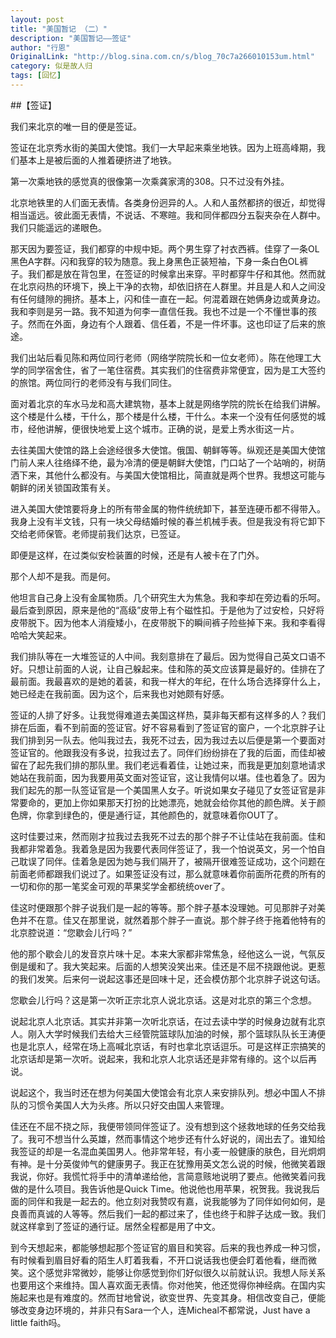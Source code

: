 ```yaml
---
layout: post
title: "美国暂记 （二）"
description: "美国暂记——签证"
author: "行恩"
OriginalLink: "http://blog.sina.com.cn/s/blog_70c7a266010153um.html"
category: 似是故人归
tags: [回忆]
---
```


##【签证】

我们来北京的唯一目的便是签证。

签证在北京秀水街的美国大使馆。我们一大早起来乘坐地铁。因为上班高峰期，我们基本上是被后面的人推着硬挤进了地铁。

第一次乘地铁的感觉真的很像第一次乘龚家湾的308。只不过没有外挂。

北京地铁里的人们面无表情。各类身份迥异的人。人和人虽然都挤的很近，却觉得相当遥远。彼此面无表情，不说话、不寒暄。我和同伴都四分五裂夹杂在人群中。我们只能遥远的递眼色。

那天因为要签证，我们都穿的中规中矩。两个男生穿了衬衣西裤。佳穿了一条OL黑色A字群。闪和我穿的较为随意。我上身黑色正装短袖，下身一条白色OL裤子。我们都是放在背包里，在签证的时候拿出来穿。平时都穿牛仔和其他。然而就在北京闷热的环境下，换上干净的衣物，却依旧挤在人群里。并且是人和人之间没有任何缝隙的拥挤。基本上，闪和佳一直在一起。何混着跟在她俩身边或黄身边。我和李则是另一路。我不知道为何李一直信任我。我也不过是一个不懂世事的孩子。然而在外面，身边有个人跟着、信任着，不是一件坏事。这也印证了后来的旅途。

我们出站后看见陈和两位同行老师（网络学院院长和一位女老师）。陈在他理工大学的同学宿舍住，省了一笔住宿费。其实我们的住宿费非常便宜，因为是工大签约的旅馆。两位同行的老师没有与我们同住。

面对着北京的车水马龙和高大建筑物，基本上就是网络学院的院长在给我们讲解。这个楼是什么楼，干什么，那个楼是什么楼，干什么。本来一个没有任何感觉的城市，经他讲解，便很快地爱上这个城市。正确的说，是爱上秀水街这一片。

去往美国大使馆的路上会途经很多大使馆。俄国、朝鲜等等。纵观还是美国大使馆门前人来人往络绎不绝，最为冷清的便是朝鲜大使馆，门口站了一个站哨的，树荫洒下来，其他什么都没有。与美国大使馆相比，简直就是两个世界。我想这可能与朝鲜的闭关锁国政策有关。

进入美国大使馆要将身上的所有带金属的物件统统卸下，甚至连硬币都不得带入。我身上没有半文钱，只有一块父母结婚时候的春兰机械手表。但是我没有将它卸下交给老师保管。老师提前我们达京，已签证。

即便是这样，在过类似安检装置的时候，还是有人被卡在了门外。

那个人却不是我。而是何。

他坦言自己身上没有金属物质。几个研究生大为焦急。我和李却在旁边看的乐呵。最后查到原因，原来是他的“高级”皮带上有个磁性扣。于是他为了过安检，只好将皮带脱下。因为他本人消瘦矮小，在皮带脱下的瞬间裤子险些掉下来。我和李看得哈哈大笑起来。

我们排队等在一大堆签证的人中间。我刻意排在了最后。因为觉得自己英文口语不好。只想让前面的人说，让自己躲起来。佳和陈的英文应该算是最好的。佳排在了最前面。我最喜欢的是她的着装，和我一样大的年纪，在什么场合选择穿什么上，她已经走在我前面。因为这个，后来我也对她颇有好感。

签证的人排了好多。让我觉得难道去美国这样热，莫非每天都有这样多的人？我们排在后面，看不到前面的签证官。好不容易看到了签证官的窗户，一个北京胖子让我们排到另一队去。他叫我过去，我死不过去，因为我过去以后便是第一个要面对签证官的。他跟我没有多说，拉我过去了。同伴们纷纷排在了我的后面，而佳却被留在了起先我们排的那队里。我们老远看着佳，让她过来，而我是更加刻意地请求她站在我前面，因为我要用英文面对签证官，这让我情何以堪。佳也着急了。因为我们起先的那一队签证官是一个美国黑人女子。听说如果女子碰见了女签证官是非常要命的，更加上你如果那天打扮的比她漂亮，她就会给你其他的颜色牌。关于颜色牌，你拿到绿色的，便是通行证，其他颜色的，就意味着你OUT了。

这时佳要过来，然而刚才拉我过去我死不过去的那个胖子不让佳站在我前面。佳和我都非常着急。我着急是因为我要代表同伴签证了，我一个怕说英文，另一个怕自己耽误了同伴。佳着急是因为她与我们隔开了，被隔开很难签证成功，这个问题在前面老师都跟我们说过了。如果签证没有过，那么就意味着你前面所花费的所有的一切和你的那一笔奖金可观的苹果奖学金都统统over了。

佳这时便跟那个胖子说我们是一起的等等。那个胖子基本没理她。可见那胖子对美色并不在意。佳又在那里说，就然着那个胖子一直说。那个胖子终于拖着他特有的北京腔说道：“您歇会儿行吗？”

他的那个歇会儿的发音京片味十足。本来大家都非常焦急，经他这么一说，气氛反倒是缓和了。我大笑起来。后面的人想笑没笑出来。佳还是不屈不挠跟他说。更惹的我们发笑。后来何一说起这事还是回味十足，还会模仿那个北京胖子说这句话。

您歇会儿行吗？这是第一次听正宗北京人说北京话。这是对北京的第三个念想。

说起北京人北京话。其实并非第一次听北京话，在过去读中学的时候身边就有北京人。刚入大学时候我们去给大三经管院篮球队加油的时候，那个篮球队队长王涛便也是北京人，经常在场上高喊北京话，有时也拿北京话逗乐。可是这样正宗搞笑的北京话却是第一次听。说起来，我和北京人北京话还是非常有缘的。这个以后再说。

说起这个，我当时还在想为何美国大使馆会有北京人来安排队列。想必中国人不排队的习惯令美国人大为头疼。所以只好交由国人来管理。

佳还在不屈不挠之际，我便带领同伴签证了。没有想到这个拯救地球的任务交给我了。我可不想当什么英雄，然而事情这个地步还有什么好说的，阔出去了。谁知给我签证的却是一名混血美国男人。他非常年轻，有小麦一般健康的肤色，目光炯炯有神。是十分英俊帅气的健康男子。我正在犹豫用英文怎么说的时候，他微笑着跟我说，你好。我慌忙将手中的清单递给他，言简意赅地说明了要点。他微笑着问我做的是什么项目。我告诉他是Quick Time。他说他也用苹果，祝贺我。我说我后面的同伴和我是一起去的。他立刻对我赞叹有嘉，说我能够为了同伴如何如何，是良善而真诚的人等等。然后我们一起的都过来了，佳也终于和胖子达成一致。我们就这样拿到了签证的通行证。居然全程都是用了中文。

到今天想起来，都能够想起那个签证官的眉目和笑容。后来的我也养成一种习惯，有时候看到眉目好看的陌生人盯着我看，不开口说话我也便会盯着他看，继而微笑。这个感觉非常微妙，能够让你感觉到你们好似很久以前就认识。我想人际关系也要用这个来维持。国人喜欢面无表情。你对他笑，他还觉得你神经病。在国内实施起来也是有难度的。然而甘地曾说，欲变世界、先变其身。相信改变自己，便能够改变身边环境的，并非只有Sara一个人，连Micheal不都常说，Just have a little faith吗。
